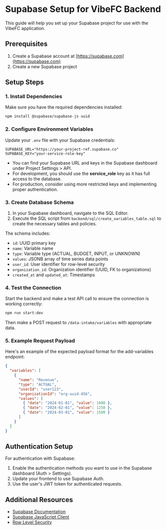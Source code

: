 # Supabase Setup for VibeFC Backend

This guide will help you set up your Supabase project for use with the VibeFC application.

## Prerequisites

1. Create a Supabase account at [https://supabase.com](https://supabase.com)
2. Create a new Supabase project

## Setup Steps

### 1. Install Dependencies

Make sure you have the required dependencies installed:

```bash
npm install @supabase/supabase-js uuid
```

### 2. Configure Environment Variables

Update your `.env` file with your Supabase credentials:

```
SUPABASE_URL="https://your-project-ref.supabase.co"
SUPABASE_KEY="your-service-role-key"
```

- You can find your Supabase URL and keys in the Supabase dashboard under Project Settings > API.
- For development, you should use the **service_role** key as it has full access to the database.
- For production, consider using more restricted keys and implementing proper authentication.

### 3. Create Database Schema

1. In your Supabase dashboard, navigate to the SQL Editor.
2. Execute the SQL script from `backend/sql/create_variables_table.sql` to create the necessary tables and policies.

The schema includes:
- `id`: UUID primary key
- `name`: Variable name
- `type`: Variable type (ACTUAL, BUDGET, INPUT, or UNKNOWN)
- `values`: JSONB array of time series data points
- `user_id`: User identifier for row-level security
- `organization_id`: Organization identifier (UUID, FK to organizations)
- `created_at` and `updated_at`: Timestamps

### 4. Test the Connection

Start the backend and make a test API call to ensure the connection is working correctly:

```bash
npm run start:dev
```

Then make a POST request to `/data-intake/variables` with appropriate data.

### 5. Example Request Payload

Here's an example of the expected payload format for the add-variables endpoint:

```json
{
  "variables": [
    {
      "name": "Revenue",
      "type": "ACTUAL",
      "userId": "user123",
      "organizationId": "org-uuid-456",
      "values": [
        { "date": "2024-01-01", "value": 1000 },
        { "date": "2024-02-01", "value": 1250 },
        { "date": "2024-03-01", "value": 1500 }
      ]
    }
  ]
}
```

## Authentication Setup

For authentication with Supabase:

1. Enable the authentication methods you want to use in the Supabase dashboard (Auth > Settings).
2. Update your frontend to use Supabase Auth.
3. Use the user's JWT token for authenticated requests.

## Additional Resources

- [Supabase Documentation](https://supabase.com/docs)
- [Supabase JavaScript Client](https://supabase.com/docs/reference/javascript/introduction)
- [Row Level Security](https://supabase.com/docs/guides/auth/row-level-security) 